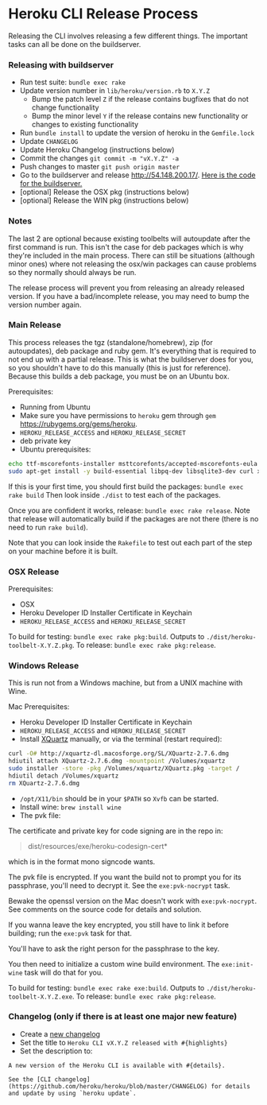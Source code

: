 Heroku CLI Release Process
==========================

Releasing the CLI involves releasing a few different things. The important tasks can all be done on the buildserver.

### Releasing with buildserver

* Run test suite: `bundle exec rake`
* Update version number in `lib/heroku/version.rb` to `X.Y.Z`
  * Bump the patch level `Z` if the release contains bugfixes that do not change functionality
  * Bump the minor level `Y` if the release contains new functionality or changes to existing functionality
* Run `bundle install` to update the version of heroku in the `Gemfile.lock`
* Update `CHANGELOG`
* Update Heroku Changelog (instructions below)
* Commit the changes `git commit -m "vX.Y.Z" -a`
* Push changes to master `git push origin master`
* Go to the buildserver and release http://54.148.200.17/. [Here is the code for the buildserver.](https://github.com/heroku/toolbelt-build-server)
* [optional] Release the OSX pkg (instructions below)
* [optional] Release the WIN pkg (instructions below)

### Notes

The last 2 are optional because existing toolbelts will autoupdate after the first command is run. This isn't the case for deb packages which is why they're included in the main process. There can still be situations (although minor ones) where not releasing the osx/win packages can cause problems so they normally should always be run.

The release process will prevent you from releasing an already released version. If you have a bad/incomplete release, you may need to bump the version number again.

### Main Release

This process releases the tgz (standalone/homebrew), zip (for autoupdates), deb package and ruby gem. It's everything that is required to not end up with a partial release. This is what the buildserver does for you, so you shouldn't have to do this manually (this is just for reference). Because this builds a deb package, you must be on an Ubuntu box.

Prerequisites:

* Running from Ubuntu
* Make sure you have permissions to `heroku` gem through `gem` https://rubygems.org/gems/heroku.
* `HEROKU_RELEASE_ACCESS` and `HEROKU_RELEASE_SECRET`
* deb private key
* Ubuntu prerequisites:

```sh
echo ttf-mscorefonts-installer msttcorefonts/accepted-mscorefonts-eula select true | sudo debconf-set-selections
sudo apt-get install -y build-essential libpq-dev libsqlite3-dev curl xvfb wine
```

If this is your first time, you should first build the packages: `bundle exec rake build` Then look inside `./dist` to test each of the packages.

Once you are confident it works, release: `bundle exec rake release`. Note that release will automatically build if the packages are not there (there is no need to run `rake build`).

Note that you can look inside the `Rakefile` to test out each part of the step on your machine before it is built.

### OSX Release

Prerequisites:

* OSX
* Heroku Developer ID Installer Certificate in Keychain
* `HEROKU_RELEASE_ACCESS` and `HEROKU_RELEASE_SECRET`

To build for testing: `bundle exec rake pkg:build`. Outputs to `./dist/heroku-toolbelt-X.Y.Z.pkg`.
To release: `bundle exec rake pkg:release`.

### Windows Release

This is run not from a Windows machine, but from a UNIX machine with Wine.

Mac Prerequisites:

* Heroku Developer ID Installer Certificate in Keychain
* `HEROKU_RELEASE_ACCESS` and `HEROKU_RELEASE_SECRET`
* Install [XQuartz](http://xquartz.macosforge.org/) manually, or via the terminal (restart required):

```sh
curl -O# http://xquartz-dl.macosforge.org/SL/XQuartz-2.7.6.dmg
hdiutil attach XQuartz-2.7.6.dmg -mountpoint /Volumes/xquartz
sudo installer -store -pkg /Volumes/xquartz/XQuartz.pkg -target /
hdiutil detach /Volumes/xquartz
rm XQuartz-2.7.6.dmg
```

* `/opt/X11/bin` should be in your `$PATH` so `Xvfb` can be started.
* Install wine: `brew install wine`
* The pvk file:

The certificate and private key for code signing are in the repo in:

> dist/resources/exe/heroku-codesign-cert*

which is in the format mono signcode wants.

The pvk file is encrypted. If you want the build not to prompt you for
its passphrase, you'll need to decrypt it. See the `exe:pvk-nocrypt` task.

Bewake the openssl version on the Mac doesn't work with `exe:pvk-nocrypt`.
See comments on the source code for details and solution.

If you wanna leave the key encrypted, you still have to link it before
building; run the `exe:pvk` task for that.

You'll have to ask the right person for the passphrase to the key.

You then need to initialize a custom wine build environment. The `exe:init-wine`
task will do that for you.

To build for testing: `bundle exec rake exe:build`. Outputs to `./dist/heroku-toolbelt-X.Y.Z.exe`.
To release: `bundle exec rake pkg:release`.

### Changelog (only if there is at least one major new feature)

* Create a [new changelog](http://devcenter.heroku.com/admin/changelog_items/new)
* Set the title to `Heroku CLI vX.Y.Z released with #{highlights}`
* Set the description to:

<!-- -->

    A new version of the Heroku CLI is available with #{details}.

    See the [CLI changelog](https://github.com/heroku/heroku/blob/master/CHANGELOG) for details and update by using `heroku update`.
